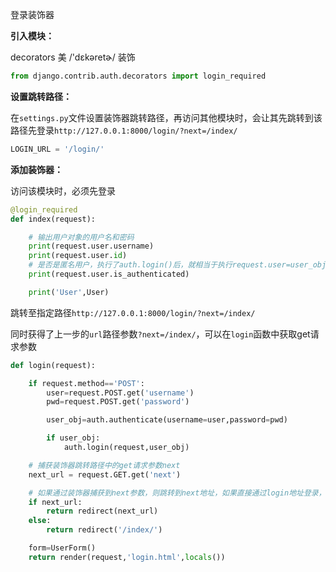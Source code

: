 登录装饰器

**引入模块：**

decorators   美 /'dɛkəretɚ/    装饰

```python
from django.contrib.auth.decorators import login_required
```



**设置跳转路径：**

在`settings.py`文件设置装饰器跳转路径，再访问其他模块时，会让其先跳转到该路径先登录`http://127.0.0.1:8000/login/?next=/index/`

```python
LOGIN_URL = '/login/'
```



**添加装饰器：**

访问该模块时，必须先登录

```python
@login_required
def index(request):

    # 输出用户对象的用户名和密码
    print(request.user.username)
    print(request.user.id)
    # 是否是匿名用户，执行了auth.login()后，就相当于执行request.user=user_obj，输出False，如果没有登录成功，则是匿名用户，输出True
    print(request.user.is_authenticated)

    print('User',User)
```



跳转至指定路径`http://127.0.0.1:8000/login/?next=/index/`

同时获得了上一步的`url`路径参数`?next=/index/`，可以在`login`函数中获取get请求参数

```python
def login(request):

    if request.method=='POST':
        user=request.POST.get('username')
        pwd=request.POST.get('password')

        user_obj=auth.authenticate(username=user,password=pwd)

        if user_obj:
            auth.login(request,user_obj)

    # 捕获装饰器跳转路径中的get请求参数next
    next_url = request.GET.get('next')

    # 如果通过装饰器捕获到next参数，则跳转到next地址，如果直接通过login地址登录，则跳转至index页面
    if next_url:
        return redirect(next_url)
    else:
        return redirect('/index/')

    form=UserForm()
    return render(request,'login.html',locals())
```